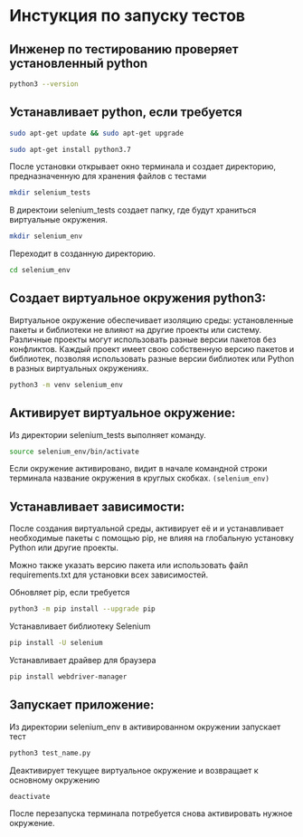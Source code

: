# Инстукция по запуску тестов

## Инженер по тестированию проверяет установленный python
```sh
python3 --version
```

## Устанавливает python, если требуется

```sh
sudo apt-get update && sudo apt-get upgrade
```

```sh
sudo apt-get install python3.7
```

После установки открывает окно терминала и создает директорию, предназначенную для хранения файлов с тестами
```sh
mkdir selenium_tests
```
В  директоии selenium_tests создает папку, где будут храниться виртуальные окружения.

```sh
mkdir selenium_env
```

Переходит в созданную директорию.

```sh
cd selenium_env
```

## Создает виртуальное окружения python3:
Виртуальное окружение обеспечивает изоляцию среды: установленные пакеты и библиотеки не влияют на другие проекты или систему.\
Различные проекты могут использовать разные версии пакетов без конфликтов.
Каждый проект имеет свою собственную версию пакетов и библиотек, позволяя использовать разные версии библиотек или Python в разных виртуальных окружениях.

```sh
python3 -m venv selenium_env
```

## Активирует виртуальное окружение:

Из директории selenium_tests выполняет команду.
```sh
source selenium_env/bin/activate
```

Если окружение активировано, видит в начале командной строки терминала название окружения в круглых скобках. 
```(selenium_env)```

## Устанавливает зависимости:
После создания виртуальной среды,  активирует её и и устанавливает необходимые пакеты с помощью pip, не влияя на глобальную установку Python или другие проекты.


Можно также указать версию пакета или использовать файл requirements.txt для установки всех зависимостей.


Обновляет pip, если требуется


```sh
python3 -m pip install --upgrade pip
```

Устанавливает библиотеку Selenium
```sh
pip install -U selenium
```


Устанавливает драйвер для браузера
```sh
pip install webdriver-manager
```


## Запускает приложение:
Из директории selenium_env в активированном окружении запускает тест
```sh
python3 test_name.py
```

Деактивирует текущее виртуальное окружение и возвращает к основному окружению
```sh
deactivate
```

После перезапуска терминала потребуется снова активировать нужное окружение.